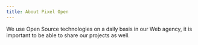 ```yaml
---
title: About Pixel Open
---
```

We use Open Source technologies on a daily basis in our Web agency, it is important to be able to share our projects as well.
